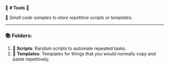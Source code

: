 🌟 **# Tools** 🌟

🚀 _Small code samples to store repetitive scripts or templates._

---

### 📚 Folders:

1. 📜 **Scripts**: Random scripts to automate repeated tasks.
2. 📖 **Templates**: Templates for things that you would normally copy and paste repetitively.
